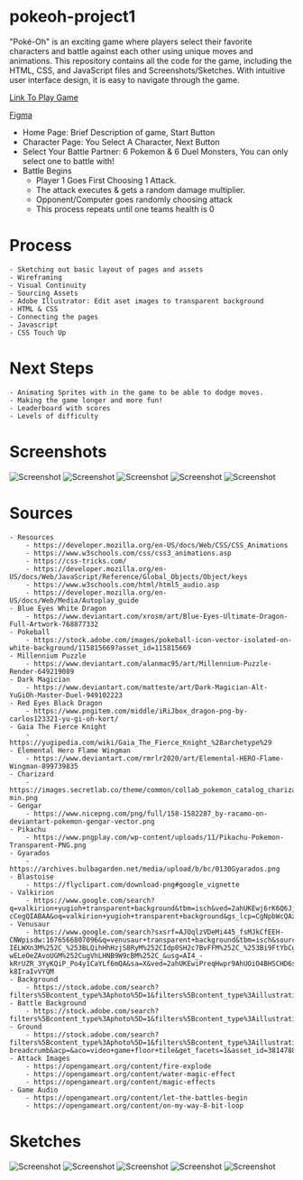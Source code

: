 # pokeoh-project1
"Poké-Oh" is an exciting game where players select their favorite characters and battle against each other using unique moves and animations. This repository contains all the code for the game, including the HTML, CSS, and JavaScript files and Screenshots/Sketches. With intuitive user interface design, it is easy to navigate through the game. 

[Link To Play Game](https://fxhanloniii.github.io/pokeoh-project1/)

[Figma](https://www.figma.com/file/A0QweagBCxgf8zmWxmaA60/Pok%C3%A9-Oh?node-id=0%3A1&t=RjjaHAAJPRz3MPRW-1)

- Home Page:
Brief Description of game,
Start Button
- Character Page:
You Select A Character,
Next Button
- Select Your Battle Partner: 6 Pokemon & 6 Duel Monsters, You can only select one to battle with!
- Battle Begins 
    - Player 1 Goes First Choosing 1 Attack.
    - The attack executes & gets a random damage multiplier.
    - Opponent/Computer goes randomly choosing attack
    - This process repeats until one teams health is 0

# Process
    - Sketching out basic layout of pages and assets
    - Wireframing
    - Visual Continuity
    - Sourcing Assets
    - Adobe Illustrator: Edit aset images to transparent background
    - HTML & CSS
    - Connecting the pages
    - Javascript
    - CSS Touch Up
# Next Steps
    - Animating Sprites with in the game to be able to dodge moves.
    - Making the game longer and more fun!
    - Leaderboard with scores
    - Levels of difficulty 
# Screenshots
![Screenshot](./assets/screenshot1.png)
![Screenshot](./assets/screenshot2.png)
![Screenshot](./assets/screenshot3.png)
![Screenshot](./assets/screenshot4.png)
![Screenshot](./assets/screenshot5.png)

# Sources
    - Resources
        - https://developer.mozilla.org/en-US/docs/Web/CSS/CSS_Animations
        - https://www.w3schools.com/css/css3_animations.asp
        - https://css-tricks.com/
        - https://developer.mozilla.org/en-US/docs/Web/JavaScript/Reference/Global_Objects/Object/keys
        - https://www.w3schools.com/html/html5_audio.asp
        - https://developer.mozilla.org/en-US/docs/Web/Media/Autoplay_guide
    - Blue Eyes White Dragon
        - https://www.deviantart.com/xrosm/art/Blue-Eyes-Ultimate-Dragon-Full-Artwork-768877332
    - Pokeball    
        - https://stock.adobe.com/images/pokeball-icon-vector-isolated-on-white-background/115815669?asset_id=115815669
    - Millennium Puzzle
        - https://www.deviantart.com/alanmac95/art/Millennium-Puzzle-Render-649219089
    - Dark Magician
        - https://www.deviantart.com/matteste/art/Dark-Magician-Alt-YuGiOh-Master-Duel-949102223
    - Red Eyes Black Dragon
        - https://www.pngitem.com/middle/iRiJbox_dragon-png-by-carlos123321-yu-gi-oh-kort/
    - Gaia The Fierce Knight
        - https://yugipedia.com/wiki/Gaia_The_Fierce_Knight_%28archetype%29 
    - Elemental Hero Flame Wingman
        - https://www.deviantart.com/rmrlr2020/art/Elemental-HERO-Flame-Wingman-899739835 
    - Charizard
        - https://images.secretlab.co/theme/common/collab_pokemon_catalog_charizard-min.png
    - Gengar
        - https://www.nicepng.com/png/full/158-1582287_by-racamo-on-deviantart-pokemon-gengar-vector.png
    - Pikachu
        - https://www.pngplay.com/wp-content/uploads/11/Pikachu-Pokemon-Transparent-PNG.png
    - Gyarados
        - https://archives.bulbagarden.net/media/upload/b/bc/0130Gyarados.png
    - Blastoise   
        - https://flyclipart.com/download-png#google_vignette
    - Valkirion
        - https://www.google.com/search?q=valkirion+yugioh+transparent+background&tbm=isch&ved=2ahUKEwj6rK6Q6Jj9AhUiOUQIHVawAKYQ2-cCegQIABAA&oq=valkirion+yugioh+transparent+background&gs_lcp=CgNpbWcQAzoECCMQJ1DzCljhFWCRVWgAcAB4AIABRYgBzgSSAQIxMJgBAKABAaoBC2d3cy13aXotaW1nwAEB&sclient=img&ei=knztY_qbA6LykPIP1uCCsAo&bih=1202&biw=1313#imgrc=am6OdVXyRAr04M
    - Venusaur
        - https://www.google.com/search?sxsrf=AJOqlzVDeMi445_fsMJkCfEEH-CNWpisdw:1676566807096&q=venusaur+transparent+background&tbm=isch&source=univ&fir=0sjj3nSQGjxeuM%252C4ATJu-IELWXn3M%252C_%253BLQihHhHzjS8RyM%252CIdp0SH2c7BvFFM%252C_%253Bi9FtYbCgDP9b7M%252CCPVdFNaDqJYq9M%252C_%253BltlDy7WKZXME6M%252CR8MNufet0iBu9M%252C_%253B7JkjyMrkzY_JOM%252CXhf05l07mY1vRM%252C_%253Bo4b3yd8H4c1rhM%252C060YX7156s6dRM%252C_%253B-wELeOeZAvoUGM%252CugVhLHNB9W9cBM%252C_&usg=AI4_-kRrUZR_3YyKQiP_Po4y1CaYLf6mQA&sa=X&ved=2ahUKEwiPreqHwpr9AhUOiO4BHSCHD6sQ7Al6BAgFEE4&biw=1570&bih=1202&dpr=1#imgrc=VZ-k8IraIvVYQM
    - Background
        - https://stock.adobe.com/search?filters%5Bcontent_type%3Aphoto%5D=1&filters%5Bcontent_type%3Aillustration%5D=1&filters%5Bcontent_type%3Azip_vector%5D=1&filters%5Bcontent_type%3Avideo%5D=1&filters%5Bcontent_type%3Atemplate%5D=1&filters%5Bcontent_type%3A3d%5D=1&filters%5Bcontent_type%3Aimage%5D=1&filters%5Borientation%5D=horizontal&k=digital+background&order=relevance&safe_search=1&limit=100&search_page=1&search_type=usertyped&acp=&aco=digital+background&color=%23EBEBEB&get_facets=1&asset_id=338389344
    - Battle Background
        - https://stock.adobe.com/search?filters%5Bcontent_type%3Aphoto%5D=1&filters%5Bcontent_type%3Aillustration%5D=1&filters%5Bcontent_type%3Azip_vector%5D=1&filters%5Bcontent_type%3Avideo%5D=1&filters%5Bcontent_type%3Atemplate%5D=1&filters%5Bcontent_type%3A3d%5D=1&filters%5Bcontent_type%3Aimage%5D=1&filters%5Borientation%5D=horizontal&filters%5Borientation_type%5D%5Bis_horizontal%5D=true&k=anime+background&order=relevance&safe_search=1&limit=100&search_page=1&search_type=usertyped&acp=&aco=anime+background&get_facets=1&asset_id=308242904
    - Ground
        - https://stock.adobe.com/search?filters%5Bcontent_type%3Aphoto%5D=1&filters%5Bcontent_type%3Aillustration%5D=1&filters%5Bcontent_type%3Azip_vector%5D=1&filters%5Bcontent_type%3Avideo%5D=1&filters%5Bcontent_type%3Atemplate%5D=1&filters%5Bcontent_type%3A3d%5D=1&filters%5Bcontent_type%3Aimage%5D=1&filters%5Borientation%5D=horizontal&filters%5Borientation_type%5D%5Bis_horizontal%5D=true&k=video+game+floor+tile&order=relevance&safe_search=1&limit=100&search_page=1&search_type=remove-breadcrumb&acp=&aco=video+game+floor+tile&get_facets=1&asset_id=381478877
    - Attack Images
        - https://opengameart.org/content/fire-explode
        - https://opengameart.org/content/water-magic-effect
        - https://opengameart.org/content/magic-effects
    - Game Audio
        - https://opengameart.org/content/let-the-battles-begin
        - https://opengameart.org/content/on-my-way-8-bit-loop
# Sketches
![Screenshot](./assets/screenshot6.png)
![Screenshot](./assets/screenshot7.png)
![Screenshot](./assets/screenshot8.png)
![Screenshot](./assets/screenshot9.png)
![Screenshot](./assets/screenshot10.png)

